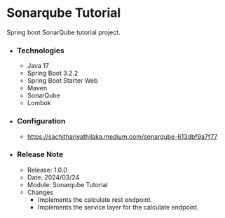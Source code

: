# Sonarqube Tutorial
Spring boot SonarQube tutorial project.

* ### Technologies
  * Java 17
  * Spring Boot 3.2.2
  * Spring Boot Starter Web
  * Maven
  * SonarQube
  * Lombok

* ### Configuration
  * https://sachithariyathilaka.medium.com/sonarqube-613dbf9a7f77
  
* ### Release Note

  * Release: 1.0.0
  * Date: 2024/03/24
  * Module: Sonarqube Tutorial
  * Changes
    * Implements the calculate rest endpoint.
    * Implements the service layer for the calculate endpoint.
